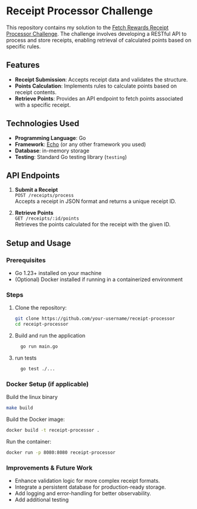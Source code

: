 # Receipt Processor Challenge

This repository contains my solution to the [Fetch Rewards Receipt Processor Challenge](https://github.com/fetch-rewards/receipt-processor-challenge). The challenge involves developing a RESTful API to process and store receipts, enabling retrieval of calculated points based on specific rules.

## Features

- **Receipt Submission**: Accepts receipt data and validates the structure.
- **Points Calculation**: Implements rules to calculate points based on receipt contents.
- **Retrieve Points**: Provides an API endpoint to fetch points associated with a specific receipt.

## Technologies Used

- **Programming Language**: Go
- **Framework**: [Echo](https://echo.labstack.com/) (or any other framework you used)
- **Database**: in-memory storage
- **Testing**: Standard Go testing library (`testing`)

## API Endpoints

1. **Submit a Receipt**  
   `POST /receipts/process`  
   Accepts a receipt in JSON format and returns a unique receipt ID.

2. **Retrieve Points**  
   `GET /receipts/:id/points`  
   Retrieves the points calculated for the receipt with the given ID.

## Setup and Usage

### Prerequisites

- Go 1.23+ installed on your machine
- (Optional) Docker installed if running in a containerized environment

### Steps

1. Clone the repository:
   ```bash
   git clone https://github.com/your-username/receipt-processor
   cd receipt-processor
1. Build and run the application
    ```bash
      go run main.go
    ```
1. run tests
    ```bash
      go test ./...
    ```

### Docker Setup (if applicable)
Build the linux binary
```bash
make build
```
Build the Docker image:

```bash
docker build -t receipt-processor .
```
Run the container:

```bash
docker run -p 8080:8080 receipt-processor
```

### Improvements & Future Work
* Enhance validation logic for more complex receipt formats.
* Integrate a persistent database for production-ready storage.
* Add logging and error-handling for better observability.
* Add additional testing